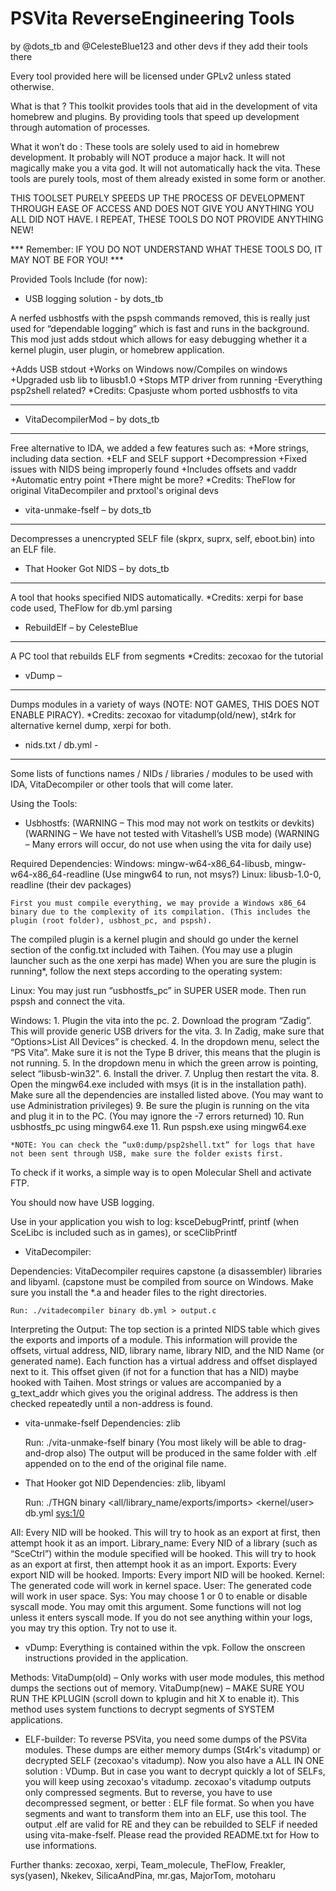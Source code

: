 # PSVita ReverseEngineering Tools
by @dots_tb and @CelesteBlue123 and other devs if they add their tools there


Every tool provided here will be licensed under GPLv2 unless stated otherwise.

What is that ?
This toolkit provides tools that aid in the development of vita homebrew and plugins. By providing tools that speed up development through automation of processes.

What it won’t do :
These tools are solely used to aid in homebrew development. It probably will NOT produce a major hack. It will not magically make you a vita god. It will not automatically hack the vita. These tools are purely tools, most of them already existed in some form or another.

THIS TOOLSET PURELY SPEEDS UP THE PROCESS OF DEVELOPMENT THROUGH EASE OF ACCESS AND DOES NOT GIVE YOU ANYTHING YOU ALL DID NOT HAVE. 
I REPEAT, THESE TOOLS DO NOT PROVIDE ANYTHING NEW!

*** Remember: IF YOU DO NOT UNDERSTAND WHAT THESE TOOLS DO, IT MAY NOT BE FOR YOU! ***



Provided Tools Include (for now):


- USB logging solution - by dots_tb

A nerfed usbhostfs with the pspsh commands removed, this is really just used for “dependable logging” which is fast and runs in the background.
This mod just adds stdout which allows for easy debugging whether it a kernel plugin, user plugin, or homebrew application.

+Adds USB stdout
+Works on Windows now/Compiles on windows
+Upgraded usb lib to libusb1.0
+Stops MTP driver from running
-Everything psp2shell related?
*Credits: Cpasjuste whom ported usbhostfs to vita

--------------------------------------------------------------------------------


- VitaDecompilerMod – by dots_tb
--------------------------------------------------------------------------------
Free alternative to IDA, we added a few features such as:
	+More strings, including data section.
	+ELF and SELF support
	+Decompression
	+Fixed issues with NIDS being improperly found
	+Includes offsets and vaddr
	+Automatic entry point
	+There might be more?
*Credits: TheFlow for original VitaDecompiler and prxtool's original devs


- vita-unmake-fself – by dots_tb
--------------------------------------------------------------------------------
Decompresses a unencrypted SELF file (skprx, suprx, self, eboot.bin) into an ELF file.


- That Hooker Got NIDS – by dots_tb
--------------------------------------------------------------------------------
A tool that hooks specified NIDS automatically. 
*Credits: xerpi for base code used, TheFlow for db.yml parsing


- RebuildElf – by CelesteBlue
--------------------------------------------------------------------------------
A PC tool that rebuilds ELF from segments
*Credits: zecoxao for the tutorial


- vDump –
--------------------------------------------------------------------------------
Dumps modules in a variety of ways (NOTE: NOT GAMES, THIS DOES NOT ENABLE PIRACY).
*Credits: zecoxao for vitadump(old/new), st4rk for alternative kernel dump, xerpi for both.


- nids.txt / db.yml -
--------------------------------------------------------------------------------
Some lists of functions names / NIDs / libraries / modules to be used with IDA, VitaDecompiler or other tools that will come later.



Using the Tools:


- Usbhostfs:
(WARNING – This mod may not work on testkits or devkits)
(WARNING – We have not tested with Vitashell’s USB mode)
(WARNING – Many errors will occur, do not use when using the vita for daily use)

Required Dependencies:
	Windows: mingw-w64-x86_64-libusb, mingw-w64-x86_64-readline
	(Use mingw64 to run, not msys?)
	Linux: libusb-1.0-0, readline (their dev packages)
	
	First you must compile everything, we may provide a Windows x86_64 binary due to the complexity of its compilation. (This includes the plugin (root folder), usbhost_pc, and pspsh).
The compiled plugin is a kernel plugin and should go under the kernel section of the config.txt included with Taihen. (You may use a plugin launcher such as the one xerpi has made)
When you are sure the plugin is running*, follow the next steps according to the operating system:

Linux:
	You may just run “usbhostfs_pc” in SUPER USER mode. Then run pspsh and connect the vita.

Windows:
	1. Plugin the vita into the pc.
	2. Download the program “Zadig”. This will provide generic USB drivers for the vita.
	3. In Zadig, make sure that “Options>List All Devices” is checked.
	4. In the dropdown menu, select the “PS Vita”. Make sure it is not the Type B driver, this means that the plugin is not running. 
	5. In the dropdown menu in which the green arrow is pointing, select “libusb-win32”.
	6. Install the driver.
	7. Unplug then restart the vita.
	8. Open the mingw64.exe included with msys (it is in the installation path). Make sure all the dependencies are installed listed above. (You may want to use Administration privileges)
	9. Be sure the plugin is running on the vita and plug it in to the PC. (You may ignore the -7 errors returned)
	10. Run usbhostfs_pc using mingw64.exe
	11. Run pspsh.exe using mingw64.exe
	
	*NOTE: You can check the “ux0:dump/psp2shell.txt” for logs that have not been sent through USB, make sure the folder exists first.
	
To check if it works, a simple way is to open Molecular Shell and activate FTP.

You should now have USB logging.

Use in your application you wish to log:
	ksceDebugPrintf, printf (when SceLibc is included such as in games), or sceClibPrintf


- VitaDecompiler:

Dependencies:
VitaDecompiler requires capstone (a disassembler) libraries and libyaml. (capstone must be compiled from source on Windows. Make sure you install the *.a and header files to the right directories.

	Run: ./vitadecompiler binary db.yml > output.c
	
Interpreting the Output:
The top section is a printed NIDS table which gives the exports and imports of a module. This information will provide the offsets, virtual address, NID, library name, library NID, and the NID Name (or generated name).
Each function has a virtual address and offset displayed next to it. This offset given (if not for a function that has a NID) maybe hooked with Taihen. 
Most strings or values are accompanied by a g_text_addr which gives you the original address. The address is then checked repeatedly until a non-address is found. 


- vita-unmake-fself
Dependencies: zlib

	Run: ./vita-unmake-fself binary
(You most likely will be able to drag-and-drop also)
The output will be produced in the same folder with .elf appended on to the end of the original file name.


- That Hooker got NID
Dependencies: zlib, libyaml

	Run: ./THGN binary <all/library_name/exports/imports> <kernel/user> db.yml <sys:1/0>
	
All: Every NID will be hooked. This will try to hook as an export at first, then attempt hook it as an import.
Library_name: Every NID of a library (such as “SceCtrl”) within the module specified will be hooked. This will try to hook as an export at first, then attempt hook it as an import.
Exports: Every export NID will be hooked.
Imports: Every import NID will be hooked.
Kernel: The generated code will work in kernel space.
User: The generated code will work in user space.
Sys: You may choose 1 or 0 to enable or disable syscall mode. You may omit this argument. Some functions will not log unless it enters syscall mode. If you do not see anything within your logs, you may try this option. Try not to use it.


- vDump:
Everything is contained within the vpk. Follow the onscreen instructions provided in the application.

Methods:
VitaDump(old) – Only works with user mode modules, this method dumps the sections out of memory.
VitaDump(new) – MAKE SURE YOU RUN THE KPLUGIN (scroll down to kplugin and hit X to enable it). This method uses system functions to decrypt segments of SYSTEM applications.


- ELF-builder:
To reverse PSVita, you need some dumps of the PSVita modules. These dumps are either memory dumps (St4rk's vitadump) or decrypted SELF (zecoxao's vitadump).
Now you also have a ALL IN ONE solution : VDump. But in case you want to decrypt quickly a lot of SELFs, you will keep using zecoxao's vitadump.
zecoxao's vitadump outputs only compressed segments. But to reverse, you have to use decompressed segment, or better : ELF file format.
So when you have segments and want to transform them into an ELF, use this tool.
The output .elf are valid for RE and they can be rebuilded to SELF if needed using vita-make-fself.
Please read the provided README.txt for How to use informations.


Further thanks:
zecoxao, xerpi, Team_molecule, TheFlow, Freakler, sys(yasen), Nkekev, SilicaAndPina, mr.gas, MajorTom, motoharu
